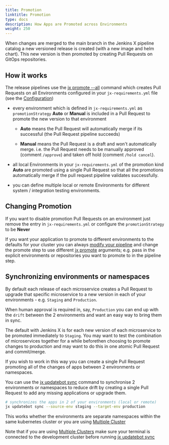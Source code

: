 ```yaml
---
title: Promotion
linktitle: Promotion
type: docs
description: How Apps are Promoted across Environments
weight: 250
---
```


When changes are merged to the main branch in the Jenkins X pipeline catalog a new versioned release is created (with a new image and helm chart). This new version is then promoted by creating Pull Requests on GitOps repositories.

## How it works

The release pipelines use the [jx promote --all](https://github.com/jenkins-x/jx-promote/blob/master/docs/cmd/jx-promote.md#jx-promote) command which creates Pull Requests on all Environments configured in your `jx-requirements.yml` file (see the [Configuration](/v3/develop/environments/config/))

* every environment which is defined in `jx-requirements.yml` as `promotionStrategy` **Auto** or **Manual** is included in a Pull Request to promote the new version to that environment

  * **Auto** means the Pull Request will automatically merge if its successful (the Pull Request pipeline succeeds)

  * **Manual** means the Pull Request is a draft and won't automatically merge. i.e. the Pull Request needs to be manually approved (comment `/approve`) and taken off hold (comment `/hold cancel`).

* all local Environments in your `jx-requirements.yml` of the promotion kind **Auto** are promoted using a single Pull Request so that all the promotions automatically merge if the pull request pipeline validates successfully.

* you can define multiple local or remote Environments for different system / integration testing environments.

## Changing Promotion

If you want to disable promotion Pull Requests on an environment just remove the entry in `jx-requirements.yml` or configure the `promotionStrategy` to be **Never**

If you want your application to promote to different environments to the defaults for your cluster you can always [modify your pipeline](/v3/develop/pipelines/#editing-pipelines) and change the promote step to use different [jx promote](https://github.com/jenkins-x/jx-promote/blob/master/docs/cmd/jx-promote.md#jx-promote) arguments; e.g. pass in the explicit environments or repositories you want to promote to in the pipeline step.

## Synchronizing environments or namespaces

By default each release of each microservice creates a Pull Request to upgrade that specific microservice to a new version in each of your environments - e.g. `Staging` and `Production`.

When human approval is required in, say, `Production` you can end up with the `drift` between the 2 environments and want an easy way to bring them in sync.

The default with Jenkins X is for each new version of each microservice to be promoted immediately to `Staging`. You may want to test the combination of microservices together for a while beforethen choosing to promote changes to production and may want to do this in one atomic Pull Request and commit/merge.

If you wish to work in this way you can create a single Pull Request promoting all of the changes of apps between 2 environments or namespaces.

You can use the [jx updatebot sync](/v3/develop/reference/jx/updatebot/sync/) command to synchronise 2 environments or namespaces to reduce drift by creating a single Pull Request to add any missing applications or upgrade them.

```bash
# synchronizes the apps in 2 of your environments (local or remote)
jx updatebot sync --source-env staging --target-env production
```

This works whether the environments are separate namespaces within the same kubernetes cluster or you are using [Multiple Cluster](/v3/admin/guides/multi-cluster/)

Note that if you are using [Multiple Clusters](/v3/admin/guides/multi-cluster/) make sure your terminal is connected to the development cluster before running [jx updatebot sync](/v3/develop/reference/jx/updatebot/sync/)
